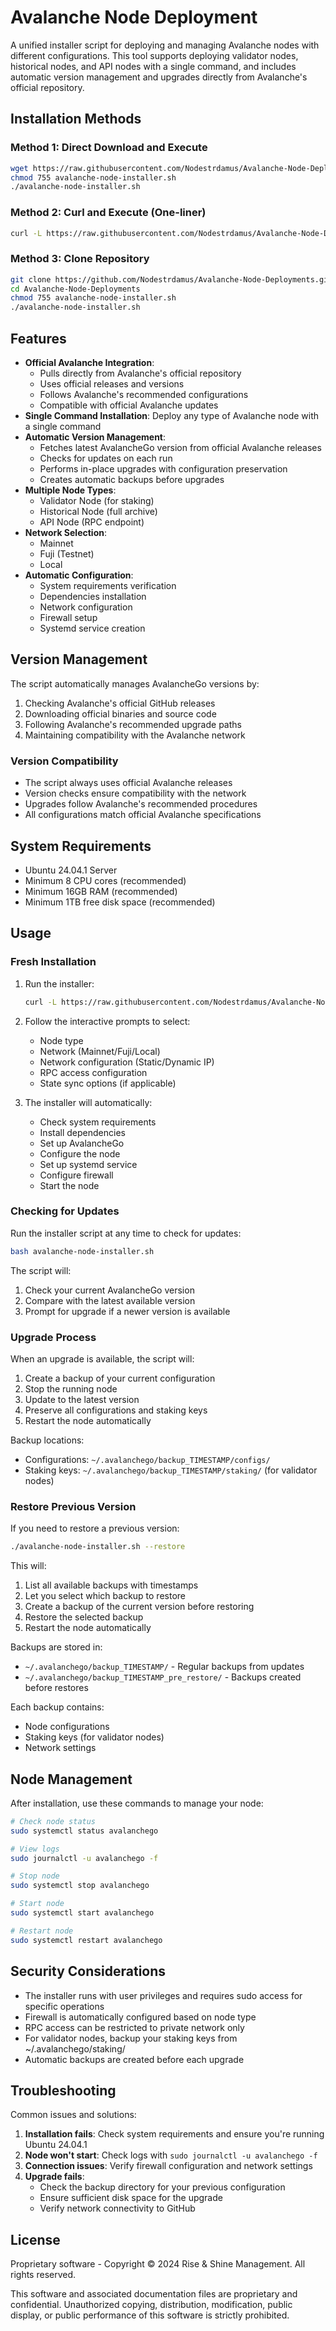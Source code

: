 # Avalanche Node Deployment

A unified installer script for deploying and managing Avalanche nodes with different configurations. This tool supports deploying validator nodes, historical nodes, and API nodes with a single command, and includes automatic version management and upgrades directly from Avalanche's official repository.

## Installation Methods

### Method 1: Direct Download and Execute
```bash
wget https://raw.githubusercontent.com/Nodestrdamus/Avalanche-Node-Deployments/main/avalanche-node-installer.sh
chmod 755 avalanche-node-installer.sh
./avalanche-node-installer.sh
```

### Method 2: Curl and Execute (One-liner)
```bash
curl -L https://raw.githubusercontent.com/Nodestrdamus/Avalanche-Node-Deployments/main/avalanche-node-installer.sh | bash
```

### Method 3: Clone Repository
```bash
git clone https://github.com/Nodestrdamus/Avalanche-Node-Deployments.git
cd Avalanche-Node-Deployments
chmod 755 avalanche-node-installer.sh
./avalanche-node-installer.sh
```

## Features

- **Official Avalanche Integration**:
  - Pulls directly from Avalanche's official repository
  - Uses official releases and versions
  - Follows Avalanche's recommended configurations
  - Compatible with official Avalanche updates
- **Single Command Installation**: Deploy any type of Avalanche node with a single command
- **Automatic Version Management**:
  - Fetches latest AvalancheGo version from official Avalanche releases
  - Checks for updates on each run
  - Performs in-place upgrades with configuration preservation
  - Creates automatic backups before upgrades
- **Multiple Node Types**:
  - Validator Node (for staking)
  - Historical Node (full archive)
  - API Node (RPC endpoint)
- **Network Selection**:
  - Mainnet
  - Fuji (Testnet)
  - Local
- **Automatic Configuration**:
  - System requirements verification
  - Dependencies installation
  - Network configuration
  - Firewall setup
  - Systemd service creation

## Version Management

The script automatically manages AvalancheGo versions by:
1. Checking Avalanche's official GitHub releases
2. Downloading official binaries and source code
3. Following Avalanche's recommended upgrade paths
4. Maintaining compatibility with the Avalanche network

### Version Compatibility

- The script always uses official Avalanche releases
- Version checks ensure compatibility with the network
- Upgrades follow Avalanche's recommended procedures
- All configurations match official Avalanche specifications

## System Requirements

- Ubuntu 24.04.1 Server
- Minimum 8 CPU cores (recommended)
- Minimum 16GB RAM (recommended)
- Minimum 1TB free disk space (recommended)

## Usage

### Fresh Installation

1. Run the installer:
   ```bash
   curl -L https://raw.githubusercontent.com/Nodestrdamus/Avalanche-Node-Deployments/main/avalanche-node-installer.sh | bash
   ```

2. Follow the interactive prompts to select:
   - Node type
   - Network (Mainnet/Fuji/Local)
   - Network configuration (Static/Dynamic IP)
   - RPC access configuration
   - State sync options (if applicable)

3. The installer will automatically:
   - Check system requirements
   - Install dependencies
   - Set up AvalancheGo
   - Configure the node
   - Set up systemd service
   - Configure firewall
   - Start the node

### Checking for Updates

Run the installer script at any time to check for updates:
```bash
bash avalanche-node-installer.sh
```

The script will:
1. Check your current AvalancheGo version
2. Compare with the latest available version
3. Prompt for upgrade if a newer version is available

### Upgrade Process

When an upgrade is available, the script will:
1. Create a backup of your current configuration
2. Stop the running node
3. Update to the latest version
4. Preserve all configurations and staking keys
5. Restart the node automatically

Backup locations:
- Configurations: `~/.avalanchego/backup_TIMESTAMP/configs/`
- Staking keys: `~/.avalanchego/backup_TIMESTAMP/staking/` (for validator nodes)

### Restore Previous Version

If you need to restore a previous version:

```bash
./avalanche-node-installer.sh --restore
```

This will:
1. List all available backups with timestamps
2. Let you select which backup to restore
3. Create a backup of the current version before restoring
4. Restore the selected backup
5. Restart the node automatically

Backups are stored in:
- `~/.avalanchego/backup_TIMESTAMP/` - Regular backups from updates
- `~/.avalanchego/backup_TIMESTAMP_pre_restore/` - Backups created before restores

Each backup contains:
- Node configurations
- Staking keys (for validator nodes)
- Network settings

## Node Management

After installation, use these commands to manage your node:

```bash
# Check node status
sudo systemctl status avalanchego

# View logs
sudo journalctl -u avalanchego -f

# Stop node
sudo systemctl stop avalanchego

# Start node
sudo systemctl start avalanchego

# Restart node
sudo systemctl restart avalanchego
```

## Security Considerations

- The installer runs with user privileges and requires sudo access for specific operations
- Firewall is automatically configured based on node type
- RPC access can be restricted to private network only
- For validator nodes, backup your staking keys from ~/.avalanchego/staking/
- Automatic backups are created before each upgrade

## Troubleshooting

Common issues and solutions:

1. **Installation fails**: Check system requirements and ensure you're running Ubuntu 24.04.1
2. **Node won't start**: Check logs with `sudo journalctl -u avalanchego -f`
3. **Connection issues**: Verify firewall configuration and network settings
4. **Upgrade fails**: 
   - Check the backup directory for your previous configuration
   - Ensure sufficient disk space for the upgrade
   - Verify network connectivity to GitHub

## License

Proprietary software - Copyright © 2024 Rise & Shine Management. All rights reserved.

This software and associated documentation files are proprietary and confidential. Unauthorized copying, distribution, modification, public display, or public performance of this software is strictly prohibited. 